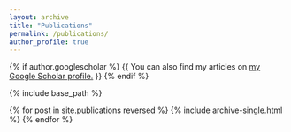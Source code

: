 ```yaml
---
layout: archive
title: "Publications"
permalink: /publications/
author_profile: true
---
```


{% if author.googlescholar %}
  {{ You can also find my articles on <u><a href="{% author.googlescholar %}">my Google Scholar profile</a>.</u> }}
{% endif %}

{% include base_path %}

{% for post in site.publications reversed %}
  {% include archive-single.html %}
{% endfor %}
